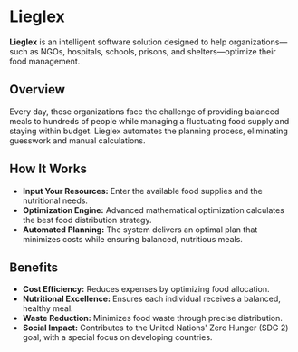 # Lieglex

**Lieglex** is an intelligent software solution designed to help organizations—such as NGOs, hospitals, schools, prisons, and shelters—optimize their food management.

## Overview

Every day, these organizations face the challenge of providing balanced meals to hundreds of people while managing a fluctuating food supply and staying within budget. Lieglex automates the planning process, eliminating guesswork and manual calculations.

## How It Works

- **Input Your Resources:** Enter the available food supplies and the nutritional needs.
- **Optimization Engine:** Advanced mathematical optimization calculates the best food distribution strategy.
- **Automated Planning:** The system delivers an optimal plan that minimizes costs while ensuring balanced, nutritious meals.

## Benefits

- **Cost Efficiency:** Reduces expenses by optimizing food allocation.
- **Nutritional Excellence:** Ensures each individual receives a balanced, healthy meal.
- **Waste Reduction:** Minimizes food waste through precise distribution.
- **Social Impact:** Contributes to the United Nations' Zero Hunger (SDG 2) goal, with a special focus on developing countries.

